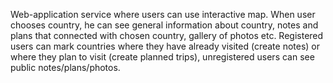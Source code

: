 Web-application service where users can use interactive map. 
When user chooses country, he can see general information about country, notes and plans that connected with chosen country, gallery of photos etc. 
Registered users can mark countries where they have already visited (create notes) or where they plan to visit (create planned trips), unregistered users can see public notes/plans/photos.
